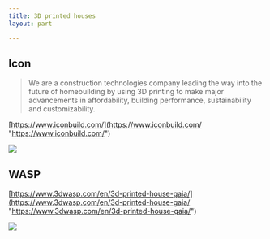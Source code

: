 ```yaml
---
title: 3D printed houses
layout: part

---
```

## Icon

> We are a construction technologies company leading the way into the future of homebuilding by using 3D printing to make major advancements in affordability, building performance, sustainability and customizability.

[https://www.iconbuild.com/](https://www.iconbuild.com/ "https://www.iconbuild.com/")

![](https://static1.squarespace.com/static/5aa5807ab27e397a4cef6c2b/5aa6adef0d9297ee20806e15/5aa6adf5c8302517fb401258/1520882136539/First_Permitted_3DPrintedHome_US.JPG?format=750w)

## WASP

[https://www.3dwasp.com/en/3d-printed-house-gaia/](https://www.3dwasp.com/en/3d-printed-house-gaia/ "https://www.3dwasp.com/en/3d-printed-house-gaia/")

![](https://www.3dwasp.com/wp-content/uploads/2018/09/3D-printed-house-Gaia-WASP-Italy-photo3_WEB.jpg)